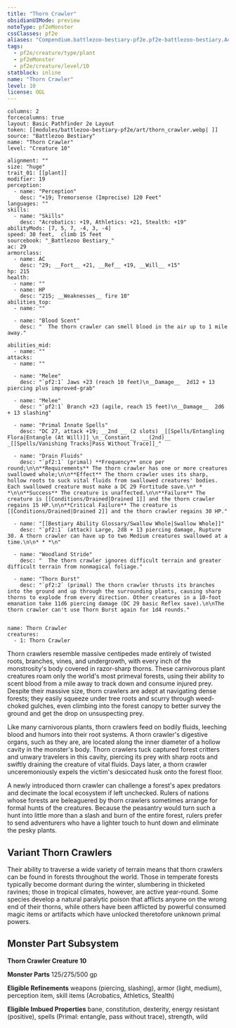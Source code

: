 ```yaml
---
title: "Thorn Crawler"
obsidianUIMode: preview
noteType: pf2eMonster
cssClasses: pf2e
aliases: "Compendium.battlezoo-bestiary-pf2e.pf2e-battlezoo-bestiary.Actor.WIbaJagsvR62CE9p" 
tags:
  - pf2e/creature/type/plant
  - pf2eMonster
  - pf2e/creature/level/10
statblock: inline
name: "Thorn Crawler"
level: 10
license: OGL
---
```


```statblock
columns: 2
forcecolumns: true
layout: Basic Pathfinder 2e Layout
token: [[modules/battlezoo-bestiary-pf2e/art/thorn_crawler.webp| ]]
source: "Battlezoo Bestiary"
name: "Thorn Crawler"
level: "Creature 10"

alignment: ""
size: "huge"
trait_01: [[plant]]
modifier: 19
perception:
  - name: "Perception"
    desc: "+19; Tremorsense (Imprecise) 120 Feet"
languages: ""
skills:
  - name: "Skills"
    desc: "Acrobatics: +19, Athletics: +21, Stealth: +19"
abilityMods: [7, 5, 7, -4, 3, -4]
speed: 30 feet,  climb 15 feet
sourcebook: "_Battlezoo Bestiary_"
ac: 29
armorclass:
  - name: AC
    desc: "29; __Fort__ +21, __Ref__ +19, __Will__ +15"
hp: 215
health:
  - name: ""
  - name: HP
    desc: "215; __Weaknesses__ fire 10"
abilities_top:
  - name: ""

  - name: "Blood Scent"
    desc: "  The thorn crawler can smell blood in the air up to 1 mile away."

abilities_mid:
  - name: ""
attacks:
  - name: ""

  - name: "Melee"
    desc: "`pf2:1` Jaws +23 (reach 10 feet)\n__Damage__  2d12 + 13 piercing plus improved-grab"

  - name: "Melee"
    desc: "`pf2:1` Branch +23 (agile, reach 15 feet)\n__Damage__  2d6 + 13 slashing"

  - name: "Primal Innate Spells"
    desc: "DC 27, attack +19; __2nd __ (2 slots) _[[Spells/Entangling Flora|Entangle (At Will)]]_\n__Constant__  __(2nd)__ _[[Spells/Vanishing Tracks|Pass Without Trace]]_"

  - name: "Drain Fluids"
    desc: "`pf2:1` (primal) **Frequency** once per round;\n\n**Requirements** The thorn crawler has one or more creatures swallowed whole;\n\n**Effect** The thorn crawler uses its sharp, hollow roots to suck vital fluids from swallowed creatures' bodies. Each swallowed creature must make a DC 29 Fortitude save.\n* * *\n\n**Success** The creature is unaffected.\n\n**Failure** The creature is [[Conditions/Drained|Drained 1]] and the thorn crawler regains 15 HP.\n\n**Critical Failure** The creature is [[Conditions/Drained|Drained 2]] and the thorn crawler regains 30 HP."

  - name: "[[Bestiary Ability Glossary/Swallow Whole|Swallow Whole]]"
    desc: "`pf2:1` (attack) Large, 2d8 + 13 piercing damage, Rupture 30. A thorn crawler can have up to two Medium creatures swallowed at a time.\n\n* * *\n"

  - name: "Woodland Stride"
    desc: "  The thorn crawler ignores difficult terrain and greater difficult terrain from nonmagical foliage."

  - name: "Thorn Burst"
    desc: "`pf2:2` (primal) The thorn crawler thrusts its branches into the ground and up through the surrounding plants, causing sharp thorns to explode from every direction. Other creatures in a 10-foot emanation take 11d6 piercing damage (DC 29 basic Reflex save).\n\nThe thorn crawler can't use Thorn Burst again for 1d4 rounds."
 
```

```encounter-table
name: Thorn Crawler
creatures:
  - 1: Thorn Crawler
```



Thorn crawlers resemble massive centipedes made entirely of twisted roots, branches, vines, and undergrowth, with every inch of the monstrosity's body covered in razor-sharp thorns. These carnivorous plant creatures roam only the world's most primeval forests, using their ability to scent blood from a mile away to track down and consume injured prey. Despite their massive size, thorn crawlers are adept at navigating dense forests; they easily squeeze under tree roots and scurry through weed-choked gulches, even climbing into the forest canopy to better survey the ground and get the drop on unsuspecting prey.

Like many carnivorous plants, thorn crawlers feed on bodily fluids, leeching blood and humors into their root systems. A thorn crawler's digestive organs, such as they are, are located along the inner diameter of a hollow cavity in the monster's body. Thorn crawlers tuck captured forest critters and unwary travelers in this cavity, piercing its prey with sharp roots and swiftly draining the creature of vital fluids. Days later, a thorn crawler unceremoniously expels the victim's desiccated husk onto the forest floor.

A newly introduced thorn crawler can challenge a forest's apex predators and decimate the local ecosystem if left unchecked. Rulers of nations whose forests are beleaguered by thorn crawlers sometimes arrange for formal hunts of the creatures. Because the peasantry would turn such a hunt into little more than a slash and burn of the entire forest, rulers prefer to send adventurers who have a lighter touch to hunt down and eliminate the pesky plants.

## Variant Thorn Crawlers

Their ability to traverse a wide variety of terrain means that thorn crawlers can be found in forests throughout the world. Those in temperate forests typically become dormant during the winter, slumbering in thicketed ravines; those in tropical climates, however, are active year-round. Some species develop a natural paralytic poison that afflicts anyone on the wrong end of their thorns, while others have been afflicted by powerful consumed magic items or artifacts which have unlocked theretofore unknown primal powers.

## Monster Part Subsystem

**Thorn Crawler Creature 10**

**Monster Parts** 125/275/500 gp

**Eligible Refinements** weapons (piercing, slashing), armor (light, medium), perception item, skill items (Acrobatics, Athletics, Stealth)

**Eligible Imbued Properties** bane, constitution, dexterity, energy resistant (positive), spells (Primal: entangle, pass without trace), strength, wild
